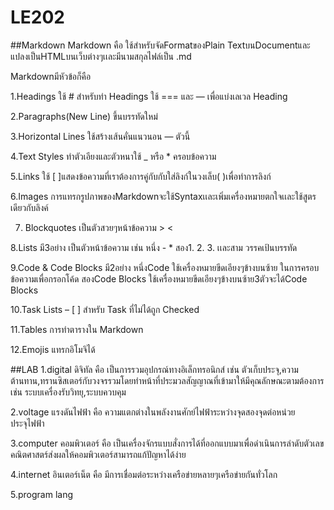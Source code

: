 # LE202
##Markdown
Markdown คือ ใช้สำหรับจัดFormatของPlain TextบนDocumentและแปลงเป็นHTMLบนเว็บต่างๆเเละมีนามสกุลไฟล์เป็น .md

Markdownมีหัวข้อก็คือ

1.Headings
ใช้ # สำหรับทำ Headings
ใช้ === และ — เพื่อแบ่งเลเวล Heading

2.Paragraphs(New Line)
ขึ้นบรรทัดใหม่

3.Horizontal Lines
ใช้สร้างเส้นคั่นแนวนอน — ตัวนี้

4.Text Styles
ทำตัวเอียงและตัวหนาใช้ _ หรือ * ครอบข้อความ

5.Links
ใช้ [ ]แสดงข้อความที่เราต้องการคู่กับกับใส่ลิงก์ในวงเล็บ( )เพื่อทำการลิงก์

6.Images
การแทรกรูปภาพของMarkdownจะใช้Syntaxเเละเพิ่มเครื่องหมายตกใจเเละใช้สูตรเดียวกับลิงค์

7. Blockquotes
เป็นตัวสวยๆหน้าข้อความ > <

8.Lists มี3อย่าง
เป็นตัวหน้าข้อความ เช่น หนึ่ง - * 
สอง1. 2. 3. 
เเละสาม วรรคเป้นบรรทัด

9.Code & Code Blocks มี2อย่าง
หนึ่งCode
ใช้เครื่องหมายขีดเอียงๆข้างบนซ้าย ในการครอบข้อความเพื่อกรอกโค้ด
สองCode Blocks
ใช้เครื่องหมายขีดเอียงๆข้างบนซ้าย3ตัวจะได้Code Blocks

10.Task Lists
– [ ] สำหรับ Task ที่ไม่ได้ถูก Checked

11.Tables
การทำตารางใน Markdown

12.Emojis
แทรกอิโมจิได้

##LAB
1.digital ดิจิทัล คือ เป็นการรวมอุปกรณ์ทางอิเล็กทรอนิกส์ เช่น ตัวเก็บประจุ,ความต้านทาน,ทรานซิสเตอร์กับวงจรรวมโดยทำหน้าที่ประมวลสัญญาณที่เข้ามาให้มีคุณลักษณะตามต้องการ เช่น ระบบเครื่องรับวิทยุ,ระบบควบคุม

2.voltage แรงดันไฟฟ้า คือ ความแตกต่างในพลังงานศักย์ไฟฟ้าระหว่างจุดสองจุดต่อหน่วยประจุไฟฟ้า

3.computer คอมพิวเตอร์ คือ เป็นเครื่องจักรแบบสั่งการได้ที่ออกแบบมาเพื่อดำเนินการลำดับตัวเลขคณิตศาสตร์ส่งผลให้คอมพิวเตอร์สามารถแก้ปัญหาได้ง่าย

4.internet อินเตอร์เน็ต คือ มีการเชื่อมต่อระหว่างเครือข่ายหลายๆเครือข่ายกันทั่วโลก

5.program lang
